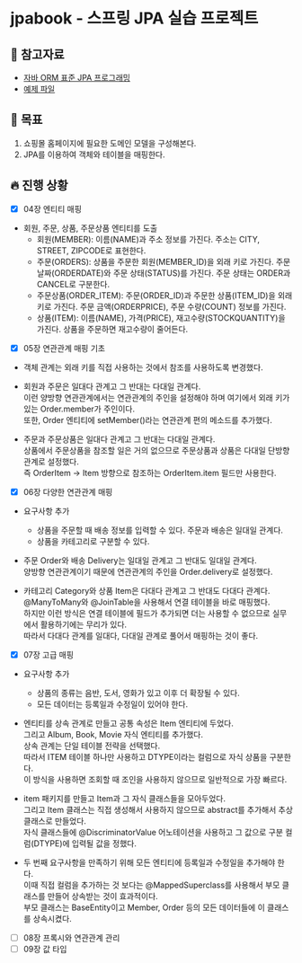 # jpabook - 스프링 JPA 실습 프로젝트

## 📘 참고자료

- [자바 ORM 표준 JPA 프로그래밍](https://book.naver.com/bookdb/book_detail.nhn?bid=9252528)
- [예제 파일](https://github.com/holyeye/jpabook)

## 🧸 목표
1. 쇼핑몰 홈페이지에 필요한 도메인 모델을 구성해본다.
2. JPA를 이용하여 객체와 테이블을 매핑한다.

## 🔥 진행 상황
- [X] 04장 엔티티 매핑  

+ 회원, 주문, 상품, 주문상품 엔티티를 도출  
  + 회원(MEMBER): 이름(NAME)과 주소 정보를 가진다. 주소는 CITY, STREET, ZIPCODE로 표현한다.  
  + 주문(ORDERS): 상품을 주문한 회원(MEMBER_ID)을 외래 키로 가진다. 주문 날짜(ORDERDATE)와 주문 상태(STATUS)를 가진다. 주문 상태는 ORDER과 CANCEL로 구분한다.  
  + 주문상품(ORDER_ITEM): 주문(ORDER_ID)과 주문한 상품(ITEM_ID)을 외래 키로 가진다. 주문 금액(ORDERPRICE), 주문 수량(COUNT) 정보를 가진다.  
  + 상품(ITEM): 이름(NAME), 가격(PRICE), 재고수량(STOCKQUANTITY)을 가진다. 상품을 주문하면 재고수량이 줄어든다.  

- [X] 05장 연관관계 매핑 기초  

+ 객체 관계는 외래 키를 직접 사용하는 것에서 참조를 사용하도록 변경했다.  

+ 회원과 주문은 일대다 관계고 그 반대는 다대일 관계다.  
  이런 양방향 연관관계에서는 연관관계의 주인을 설정해야 하며 여기에서 외래 키가 있는 Order.member가 주인이다.  
  또한, Order 엔티티에 setMember()라는 연관관계 편의 메소드를 추가했다.  

+ 주문과 주문상품은 일대다 관계고 그 반대는 다대일 관계다.  
  상품에서 주문상품을 참조할 일은 거의 없으므로 주문상품과 상품은 다대일 단방향 관계로 설정했다.  
  즉 OrderItem -> Item 방향으로 참조하는 OrderItem.item 필드만 사용한다.  

- [X] 06장 다양한 연관관계 매핑  

+ 요구사항 추가  
  + 상품을 주문할 때 배송 정보를 입력할 수 있다. 주문과 배송은 일대일 관계다.  
  + 상품을 카테고리로 구분할 수 있다.  
   
+ 주문 Order와 배송 Delivery는 일대일 관계고 그 반대도 일대일 관계다.  
  양방향 연관관계이기 때문에 연관관계의 주인을 Order.delivery로 설정했다.  
  
+ 카테고리 Category와 상품 Item은 다대다 관계고 그 반대도 다대다 관계다.  
  @ManyToMany와 @JoinTable을 사용해서 연결 테이블을 바로 매핑했다.  
  하지만 이런 방식은 연결 테이블에 필드가 추가되면 더는 사용할 수 없으므로 실무에서 활용하기에는 무리가 있다.  
  따라서 다대다 관계를 일대다, 다대일 관계로 풀어서 매핑하는 것이 좋다.  
  
- [X] 07장 고급 매핑  

+ 요구사항 추가  
  + 상품의 종류는 음반, 도서, 영화가 있고 이후 더 확장될 수 있다.  
  + 모든 데이터는 등록일과 수정일이 있어야 한다.  
  
+ 엔티티를 상속 관계로 만들고 공통 속성은 Item 엔티티에 두었다.  
  그리고 Album, Book, Movie 자식 엔티티를 추가했다.  
  상속 관계는 단일 테이블 전략을 선택했다.  
  따라서 ITEM 테이블 하나만 사용하고 DTYPE이라는 컬럼으로 자식 상품을 구분한다.  
  이 방식을 사용하면 조회할 때 조인을 사용하지 않으므로 일반적으로 가장 빠르다.  
  
+ item 패키지를 만들고 Item과 그 자식 클래스들을 모아두었다.  
  그리고 Item 클래스는 직접 생성해서 사용하지 않으므로 abstract를 추가해서 추상 클래스로 만들었다.  
  자식 클래스들에 @DiscriminatorValue 어노테이션을 사용하고 그 값으로 구분 컬럼(DTYPE)에 입력될 값을 정했다.  

+ 두 번째 요구사항을 만족하기 위해 모든 엔티티에 등록일과 수정일을 추가해야 한다.  
  이때 직접 컬럼을 추가하는 것 보다는 @MappedSuperclass를 사용해서 부모 클래스를 만들어 상속받는 것이 효과적이다.  
  부모 클래스는 BaseEntity이고 Member, Order 등의 모든 데이터들에 이 클래스를 상속시켰다.  

- [ ] 08장 프록시와 연관관계 관리
- [ ] 09장 값 타입
